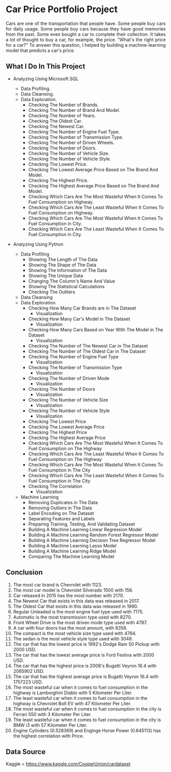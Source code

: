 # Car Price Portfolio Project

<p align="justify">Cars are one of the transportation that people have. Some people buy cars for daily usage. Some people buy cars because they have good memories from the past. Some even bought a car to complete their collection. It takes a lot of thought to buy a car, for example, the price. "What's the right price for a car?" To answer this question, I helped by building a machine-learning model that predicts a car's price.</p>


## What I Do In This Project

- Analyzing Using Microsoft SQL
	- Data Profiling.
	- Data Cleansing.
	- Data Exploration.
		- Checking The Number of Brands.
		- Checking The Number of Brand And Model.
		- Checking The Number of Years.
		- Checking The Oldest Car.
		- Checking The Newest Car.
		- Checking The Number of Engine Fuel Type.
		- Checking The Number of Transmission Type.
		- Checking The Number of Driven Wheels.
		- Checking The Number of Doors.
		- Checking The Number of Vehicle Size.
		- Checking The Number of Vehicle Style.
		- Checking The Lowest Price.
		- Checking The Lowest Average Price Based on The Brand And Model.
		- Checking The Highest Price.
		- Checking The Highest Average Price Based on The Brand And Model.
		- Checking Which Cars Are The Most Wasteful When It Comes To Fuel Consumption on Highway.
		- Checking Which Cars Are The Least Wasteful When It Comes To Fuel Consumption on Highway.
		- Checking Which Cars Are The Most Wasteful When It Comes To Fuel Consumption in City.
		- Checking Which Cars Are The Least Wasteful When It Comes To Fuel Consumption in City.
    
- Analyzing Using Python
	- Data Profiling
		- Showing The Length of The Data
		- Showing The Shape of The Data
		- Showing The Information of The Data
		- Showing The Unique Data
		- Changing The Column's Name And Value
		- Showing The Statistical Calculations
		- Checking The Outliers
	- Data Cleansing
	- Data Exploration
		- Checking How Many Car Brands are in The Dataset
			- Visualization
		- Checking How Many Car's Model in The Dataset
			- Visualization
		- Checking How Many Cars Based on Year With The Model in The Dataset
			- Visualization
		- Checking The Number of The Newest Car in The Dataset
		- Checking The Number of The Oldest Car in The Dataset
		- Checking The Number of Engine Fuel Type
			- Visualization
		- Checking The Number of Transmission Type
			- Visualization
		- Checking The Number of Driven Mode
			- Visualization
		- Checking The Number of Doors
			- Visualization
		- Checking The Number of Vehicle Size
			- Visualization
		- Checking The Number of Vehicle Style
			- Visualization
		- Checking The Lowest Price
		- Checking The Lowest Average Price
		- Checking The Highest Price
		- Checking The Highest Average Price
		- Checking Which Cars Are The Most Wasteful When It Comes To Fuel Consumption on The Highway
		- Checking Which Cars Are The Least Wasteful When It Comes To Fuel Consumption on The Highway
		- Checking Which Cars Are The Most Wasteful When It Comes To Fuel Consumption in The City
		- Checking Which Cars Are The Least Wasteful When It Comes To Fuel Consumption in The City
		- Checking The Correlation
			- Visualization
	- Machine Learning
		- Removing Duplicates in The Data
		- Removing Outliers in The Data
		- Label Encoding on The Dataset
		- Separating Features and Labels
		- Preparing Training, Testing, And Validating Dataset
		- Building A Machine Learning Linear Regression Model
		- Building A Machine Learning Random Forest Regressor Model
		- Building A Machine Learning Decision Tree Regressor Model
		- Building A Machine Learning Lasso Model
		- Building A Machine Learning Ridge Model
		- Comparing The Machine Learning Model
    
## Conclusion

1. The most car brand is Chevrolet with 1123.
2. The most car model is Chevrolet Silverado 1500 with 156.
3. Car released in 2015 has the most number with 2170.
4. The Newest Car that exists in this data was released in 2017.
5. The Oldest Car that exists in this data was released in 1990.
6. Regular Unleaded is the most engine fuel type used with 7175.
7. Automatic is the most transmission type used with 8270.
8. Front Wheel Drive is the most driven mode type used with 4787.
9. A car with four doors has the most amount, with 8358.
10. The compact is the most vehicle size type used with 4764.
11. The sedan is the most vehicle style type used with 3048.
12. The car that has the lowest price is 1992's Dodge Ram 50 Pickup with 2000 USD.
13. The car that has the lowest average price is Ford Festiva with 2000 USD.
14. The car that has the highest price is 2008's Bugatti Veyron 16.4 with 2065902 USD.
15. The car that has the highest average price is Bugatti Veyron 16.4 with 1757223 USD.
16. The most wasteful car when it comes to fuel consumption in the highway is Lamborghini Diablo with 5 Kilometer Per Liter.
17. The least wasteful car when it comes to fuel consumption in the highway is Chevrolet Bolt EV with 47 Kilometer Per Liter.
18. The most wasteful car when it comes to fuel consumption in the city is Ferrari 550 with 3 Kilometer Per Liter.
19. The least wasteful car when it comes to fuel consumption in the city is BMW i3 with 57 Kilometer Per Liter.
20. Engine Cylinders (0.528369) and Enginge Horse Power (0.645113) has the highest correlation with Price.

## Data Source
Kaggle = https://www.kaggle.com/CooperUnion/cardataset
